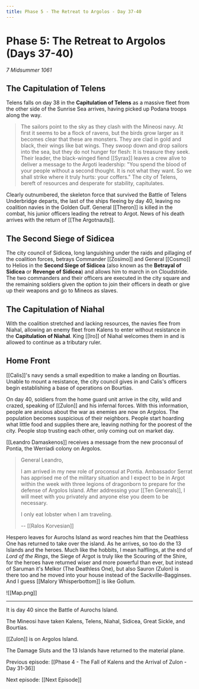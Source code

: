 ```yaml
---
title: Phase 5 - The Retreat to Argolos - Day 37-40
---
```


# Phase 5: The Retreat to Argolos (Days 37-40)

*7 Midsummer 1061*

## The Capitulation of Telens
Telens falls on day 38 in the **Capitulation of Telens** as a massive fleet from the other side of the Sunrise Sea arrives, having picked up Podana troops along the way. 

> The sailors point to the sky as they clash with the Mineosi navy. At first it seems to be a flock of ravens, but the birds grow larger as it becomes clear that these are monsters. They are clad in gold and black, their wings like bat wings. They swoop down and drop sailors into the sea, but they do not hunger for flesh: It is treasure they seek. Their leader, the black-winged fiend [[Syrax]] leaves a crew alive to deliver a message to the Argoti leadership: "You spend the blood of your people without a second thought. It is not what they want. So we shall strike where it truly hurts: your coffers." The city of Telens, bereft of resources and desperate for stability, capitulates.

Clearly outnumbered, the skeleton force that survived the Battle of Telens Underbridge departs, the last of the ships fleeing by day 40, leaving no coalition navies in the Golden Gulf. General [[Theron]] is killed in the combat, his junior officers leading the retreat to Argot. News of his death arrives with the return of [[The Argotnauts]].

## The Second Siege of Sidicea

The city council of Sidicea, long languishing under the raids and pillaging of the coalition forces, betrays Commander [[Zosimo]] and General [[Cosmo]] to Helios in the **Second Siege of Sidicea** (also known as the **Betrayal of Sidicea** or **Revenge of Sidicea**) and allows him to march in on Cloudstride. The two commanders and their officers are executed in the city square and the remaining soldiers given the option to join their officers in death or give up their weapons and go to Mineos as slaves.

## The Capitulation of Niahal

With the coalition stretched and lacking resources, the navies flee from Niahal, allowing an enemy fleet from Kalens to enter without resistance in the **Capitulation of Niahal**. King [[Iro]] of Niahal welcomes them in and is allowed to continue as a tributary ruler. 

## Home Front
[[Calis]]'s navy sends a small expedition to make a landing on Bourtias. Unable to mount a resistance, the city council gives in and Calis's officers begin establishing a base of operations on Bourtias.

On day 40, soldiers from the home guard unit arrive in the city, wild and crazed, speaking of [[Zulon]] and his infernal forces. With this information, people are anxious about the war as enemies are now on Argolos. The population becomes suspicious of their neighbors. People start hoarding what little food and supplies there are, leaving nothing for the poorest of the city. People stop trusting each other, only coming out on market day.

[[Leandro Damaskenos]] receives a message from the new proconsul of Pontia, the Werriadi colony on Argolos. 

> General Leandro,
>
> I am arrived in my new role of proconsul at Pontia. Ambassador Serrat has apprised me of the military situation and I expect to be in Argot within the week with three legions of dragonborn to prepare for the defense of Argolos Island. After addressing your [[Ten Generals]], I will meet with you privately and anyone else you deem to be necessary.
> 
> I only eat lobster when I am traveling.
>
> -- [[Ralos Korvesian]]

Hespero leaves for Aurochs Island as word reaches him that the Deathless One has returned to take over the island. As he arrives, so too do the 13 Islands and the heroes. Much like the hobbits, I mean halflings, at the end of *Lord of the Rings*, the Siege of Argot is truly like the Scouring of the Shire, for the heroes have returned wiser and more powerful than ever, but instead of Saruman it's Melkor (The Deathless One), but also Sauron (Zulon) is there too and he moved into your house instead of the Sackville-Bagginses. And I guess [[Malory Whisperbottom]] is like Gollum. 

![[Map.png]]


---

It is day 40 since the Battle of Aurochs Island. 

The Mineosi have taken Kalens, Telens, Niahal, Sidicea, Great Sickle, and Bourtias. 

[[Zulon]] is on Argolos Island. 

The Damage Sluts and the 13 Islands have returned to the material plane. 

Previous episode: [[Phase 4 - The Fall of Kalens and the Arrival of Zulon - Day 31-36]]

Next episode: [[Next Episode]]